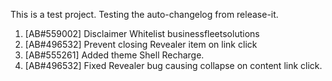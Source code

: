 This is a test project. Testing the auto-changelog from release-it. 

1. [AB#559002] Disclaimer Whitelist businessfleetsolutions
2. [AB#496532] Prevent closing Revealer item on link click
3. [AB#555261] Added theme Shell Recharge.
4. [AB#496532] Fixed Revealer bug causing collapse on content link click.
